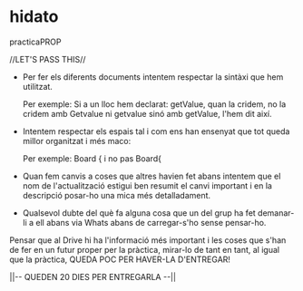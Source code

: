 # hidato
practicaPROP

//LET'S PASS THIS//

- Per fer els diferents documents intentem respectar la sintàxi que hem utilitzat.

  Per exemple:
  Si a un lloc hem declarat: getValue, quan la cridem, no la cridem amb Getvalue ni getvalue sinó amb getValue,
  l'hem dit així.

- Intentem respectar els espais tal i com ens han ensenyat que tot queda millor organitzat i més maco:

  Per exemple:
  Board { i no pas Board{ 

- Quan fem canvis a coses que altres havien fet abans intentem que el nom de l'actualització estigui ben resumit el canvi
  important i en la descripció posar-ho una mica més detalladament.

- Qualsevol dubte del què fa alguna cosa que un del grup ha fet demanar-li a ell abans via Whats abans de carregar-s'ho
  sense pensar-ho. 

Pensar que al Drive hi ha l'informació més important i les coses que s'han de fer en un futur proper per la pràctica,
mirar-lo de tant en tant, al igual que la pràctica, QUEDA POC PER HAVER-LA D'ENTREGAR!


||-- QUEDEN 20 DIES PER ENTREGARLA --||
